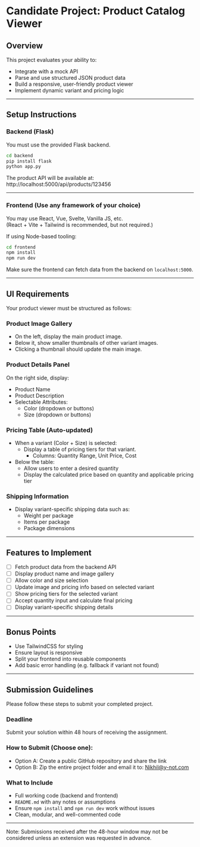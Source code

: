 # Candidate Project: Product Catalog Viewer

## Overview

This project evaluates your ability to:

- Integrate with a mock API
- Parse and use structured JSON product data
- Build a responsive, user-friendly product viewer
- Implement dynamic variant and pricing logic

---

## Setup Instructions

### Backend (Flask)

You must use the provided Flask backend.

```bash
cd backend
pip install flask
python app.py
```

The product API will be available at:
http://localhost:5000/api/products/123456

---

### Frontend (Use any framework of your choice)

You may use React, Vue, Svelte, Vanilla JS, etc.  
(React + Vite + Tailwind is recommended, but not required.)

If using Node-based tooling:

```bash
cd frontend
npm install
npm run dev
```

Make sure the frontend can fetch data from the backend on `localhost:5000`.

---

## UI Requirements

Your product viewer must be structured as follows:

### Product Image Gallery

- On the left, display the main product image.
- Below it, show smaller thumbnails of other variant images.
- Clicking a thumbnail should update the main image.

### Product Details Panel

On the right side, display:

- Product Name
- Product Description
- Selectable Attributes:
  - Color (dropdown or buttons)
  - Size (dropdown or buttons)

### Pricing Table (Auto-updated)

- When a variant (Color + Size) is selected:
  - Display a table of pricing tiers for that variant.
    - Columns: Quantity Range, Unit Price, Cost
- Below the table:
  - Allow users to enter a desired quantity
  - Display the calculated price based on quantity and applicable pricing tier

### Shipping Information

- Display variant-specific shipping data such as:
  - Weight per package
  - Items per package
  - Package dimensions

---

## Features to Implement

- [ ] Fetch product data from the backend API
- [ ] Display product name and image gallery
- [ ] Allow color and size selection
- [ ] Update image and pricing info based on selected variant
- [ ] Show pricing tiers for the selected variant
- [ ] Accept quantity input and calculate final pricing
- [ ] Display variant-specific shipping details

---

## Bonus Points

- Use TailwindCSS for styling
- Ensure layout is responsive
- Split your frontend into reusable components
- Add basic error handling (e.g. fallback if variant not found)

---

## Submission Guidelines

Please follow these steps to submit your completed project.

### Deadline

Submit your solution within 48 hours of receiving the assignment.

### How to Submit (Choose one):

- Option A: Create a public GitHub repository and share the link
- Option B: Zip the entire project folder and email it to: Nikhil@y-not.com

### What to Include

- Full working code (backend and frontend)
- `README.md` with any notes or assumptions
- Ensure `npm install` and `npm run dev` work without issues
- Clean, modular, and well-commented code

---

Note: Submissions received after the 48-hour window may not be considered unless an extension was requested in advance.
